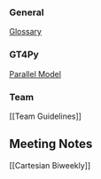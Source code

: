 ### General

[Glossary](GridTools-Glossary)

### GT4Py

[Parallel Model](GTScript-Parallel-model)

### Team

[[Team Guidelines]]

## Meeting Notes

[[Cartesian Biweekly]]
